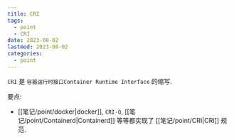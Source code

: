 ```yaml
---
title: CRI
tags:
  - point
  - CRI
date: 2023-08-02
lastmod: 2023-08-02
categories:
  - point
---
```


`CRI` 是 `容器运行时接口Container Runtime Interface` 的缩写.

要点:

- [[笔记/point/docker|docker]], `CRI-O`, [[笔记/point/Containerd|Containerd]] 等等都实现了 [[笔记/point/CRI|CRI]] 规范.

